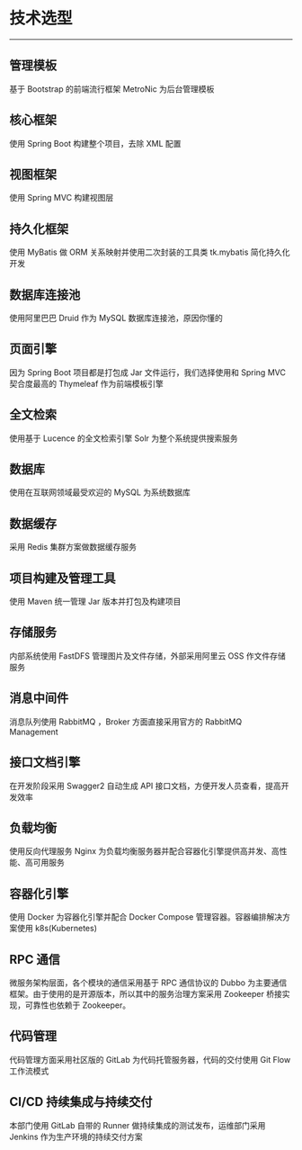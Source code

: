 # 技术选型

---

## 管理模板

基于 Bootstrap 的前端流行框架 MetroNic 为后台管理模板

## 核心框架

使用 Spring Boot 构建整个项目，去除 XML 配置

## 视图框架

使用 Spring MVC 构建视图层

## 持久化框架

使用 MyBatis 做 ORM 关系映射并使用二次封装的工具类 tk.mybatis 简化持久化开发

## 数据库连接池

使用阿里巴巴 Druid 作为 MySQL 数据库连接池，原因你懂的

## 页面引擎

因为 Spring Boot 项目都是打包成 Jar 文件运行，我们选择使用和 Spring MVC 契合度最高的 Thymeleaf 作为前端模板引擎

## 全文检索

使用基于 Lucence 的全文检索引擎 Solr 为整个系统提供搜索服务

## 数据库

使用在互联网领域最受欢迎的 MySQL 为系统数据库

## 数据缓存

采用 Redis 集群方案做数据缓存服务

## 项目构建及管理工具

使用 Maven 统一管理 Jar 版本并打包及构建项目

## 存储服务

内部系统使用 FastDFS 管理图片及文件存储，外部采用阿里云 OSS 作文件存储服务

## 消息中间件

消息队列使用 RabbitMQ ，Broker 方面直接采用官方的 RabbitMQ Management

## 接口文档引擎

在开发阶段采用 Swagger2 自动生成 API 接口文档，方便开发人员查看，提高开发效率

## 负载均衡

使用反向代理服务 Nginx 为负载均衡服务器并配合容器化引擎提供高并发、高性能、高可用服务

## 容器化引擎

使用 Docker 为容器化引擎并配合 Docker Compose 管理容器。容器编排解决方案使用 k8s(Kubernetes)

## RPC 通信

微服务架构层面，各个模块的通信采用基于 RPC 通信协议的 Dubbo 为主要通信框架。由于使用的是开源版本，所以其中的服务治理方案采用 Zookeeper 桥接实现，可靠性也依赖于 Zookeeper。

## 代码管理

代码管理方面采用社区版的 GitLab 为代码托管服务器，代码的交付使用 Git Flow 工作流模式

## CI/CD 持续集成与持续交付

本部门使用 GitLab 自带的 Runner 做持续集成的测试发布，运维部门采用 Jenkins 作为生产环境的持续交付方案